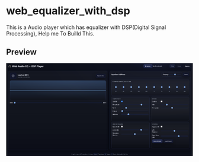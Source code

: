 # web_equalizer_with_dsp
This is a Audio player which has equalizer with DSP(Digital Signal Processing), Help me To Builld This.
## Preview
![alt text](https://github.com/sibadyuti-de/web_equalizer_with_dsp/blob/main/preview/EQ%20DSP%20MP3%20Player.png)
